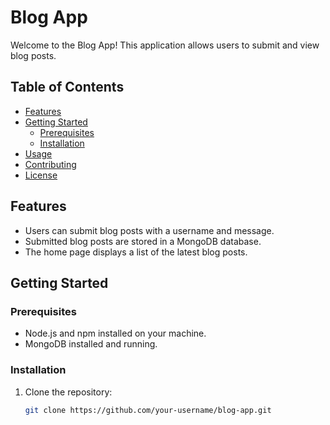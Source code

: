 # Blog App

Welcome to the Blog App! This application allows users to submit and view blog posts.

## Table of Contents

- [Features](#features)
- [Getting Started](#getting-started)
  - [Prerequisites](#prerequisites)
  - [Installation](#installation)
- [Usage](#usage)
- [Contributing](#contributing)
- [License](#license)

## Features

- Users can submit blog posts with a username and message.
- Submitted blog posts are stored in a MongoDB database.
- The home page displays a list of the latest blog posts.

## Getting Started

### Prerequisites

- Node.js and npm installed on your machine.
- MongoDB installed and running.

### Installation

1. Clone the repository:

   ```bash
   git clone https://github.com/your-username/blog-app.git
